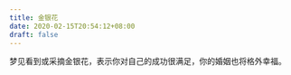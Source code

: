 ```yaml
---
title: 金银花
date: 2020-02-15T20:54:12+08:00
draft: false
---
```


梦见看到或采摘金银花，表示你对自己的成功很满足，你的婚姻也将格外幸福。

